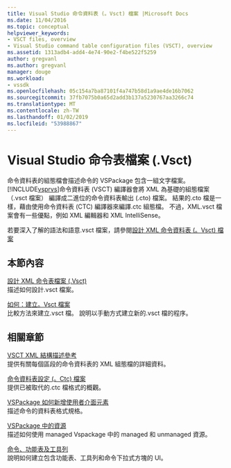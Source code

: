 ```yaml
---
title: Visual Studio 命令資料表 (。Vsct) 檔案 |Microsoft Docs
ms.date: 11/04/2016
ms.topic: conceptual
helpviewer_keywords:
- VSCT files, overview
- Visual Studio command table configuration files (VSCT), overview
ms.assetid: 1313adb4-add4-4e74-90e2-f4be522f5259
author: gregvanl
ms.author: gregvanl
manager: douge
ms.workload:
- vssdk
ms.openlocfilehash: 05c154a7ba87101f4a747b58d1a9ae4de16b7062
ms.sourcegitcommit: 37fb7075b0a65d2add3b137a5230767aa3266c74
ms.translationtype: MT
ms.contentlocale: zh-TW
ms.lasthandoff: 01/02/2019
ms.locfileid: "53988867"
---
```

# <a name="visual-studio-command-table-vsct-files"></a>Visual Studio 命令表檔案 (.Vsct)
命令資料表的組態檔會描述命令的 VSPackage 包含一組文字檔案。 [!INCLUDE[vsprvs](../../code-quality/includes/vsprvs_md.md)]命令資料表 (VSCT) 編譯器會將 XML 為基礎的組態檔案 （.vsct 檔案） 編譯成二進位的命令資料表輸出 (.cto) 檔案。 結果的.cto 檔是一樣，藉由使用命令資料表 (CTC) 編譯器來編譯.ctc 組態檔。 不過，XML.vsct 檔案會有一些優點，例如 XML 編輯器和 XML IntelliSense。  
  
 若要深入了解的語法和語意.vsct 檔案，請參閱[設計 XML 命令資料表 (。Vsct) 檔案](../../extensibility/internals/designing-xml-command-table-dot-vsct-files.md)  
  
## <a name="in-this-section"></a>本節內容  
 [設計 XML 命令表檔案 (.Vsct)](../../extensibility/internals/designing-xml-command-table-dot-vsct-files.md)  
 描述如何設計.vsct 檔案。  
  
 [如何：建立。Vsct 檔案](../../extensibility/internals/how-to-create-a-dot-vsct-file.md)  
 比較方法來建立.vsct 檔。 說明以手動方式建立新的.vsct 檔的程序。  
  
## <a name="related-sections"></a>相關章節  
 [VSCT XML 結構描述參考](../../extensibility/vsct-xml-schema-reference.md)  
 提供有關每個區段的命令資料表的 XML 組態檔的詳細資料。  
  
 [命令資料表設定 (。Ctc) 檔案](https://msdn.microsoft.com/library/3413dda1-f372-4669-bcf0-c64d3463842c)  
 提供已被取代的.ctc 檔格式的概觀。  
  
 [VSPackage 如何新增使用者介面元素](../../extensibility/internals/how-vspackages-add-user-interface-elements.md)  
 描述命令的資料表格式規格。  
  
 [VSPackage 中的資源](../../extensibility/internals/resources-in-vspackages.md)  
 描述如何使用 managed Vspackage 中的 managed 和 unmanaged 資源。  
  
 [命令、功能表及工具列](../../extensibility/internals/commands-menus-and-toolbars.md)  
 說明如何建立包含功能表、工具列和命令下拉式方塊的 UI。